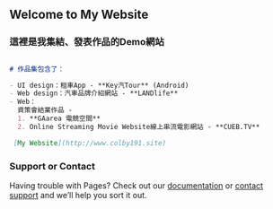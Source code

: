 ## Welcome to My Website 

### 這裡是我集結、發表作品的Demo網站

```markdown

# 作品集包含了：

- UI design：租車App - **Key汽Tour** (Android)
- Web design：汽車品牌介紹網站 - **LANDlife**
- Web：
  資策會結業作品 - 
  1. **GAarea 電競空間**
  2. Online Streaming Movie Website線上串流電影網站 - **CUEB.TV**

 [My Website](http://www.colby191.site) 

```




### Support or Contact

Having trouble with Pages? Check out our [documentation](https://help.github.com/categories/github-pages-basics/) or [contact support](https://github.com/contact) and we’ll help you sort it out.
